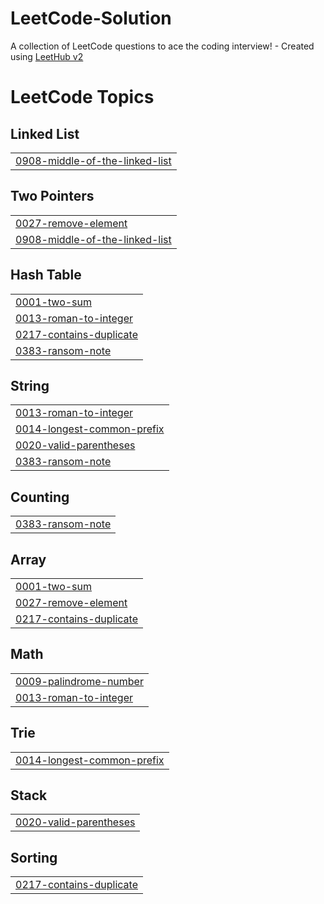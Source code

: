 # LeetCode-Solution
A collection of LeetCode questions to ace the coding interview! - Created using [LeetHub v2](https://github.com/arunbhardwaj/LeetHub-2.0)

<!---LeetCode Topics Start-->
# LeetCode Topics
## Linked List
|  |
| ------- |
| [0908-middle-of-the-linked-list](https://github.com/fiqnadzrii/LeetCode-Solution/tree/master/0908-middle-of-the-linked-list) |
## Two Pointers
|  |
| ------- |
| [0027-remove-element](https://github.com/fiqnadzrii/LeetCode-Solution/tree/master/0027-remove-element) |
| [0908-middle-of-the-linked-list](https://github.com/fiqnadzrii/LeetCode-Solution/tree/master/0908-middle-of-the-linked-list) |
## Hash Table
|  |
| ------- |
| [0001-two-sum](https://github.com/fiqnadzrii/LeetCode-Solution/tree/master/0001-two-sum) |
| [0013-roman-to-integer](https://github.com/fiqnadzrii/LeetCode-Solution/tree/master/0013-roman-to-integer) |
| [0217-contains-duplicate](https://github.com/fiqnadzrii/LeetCode-Solution/tree/master/0217-contains-duplicate) |
| [0383-ransom-note](https://github.com/fiqnadzrii/LeetCode-Solution/tree/master/0383-ransom-note) |
## String
|  |
| ------- |
| [0013-roman-to-integer](https://github.com/fiqnadzrii/LeetCode-Solution/tree/master/0013-roman-to-integer) |
| [0014-longest-common-prefix](https://github.com/fiqnadzrii/LeetCode-Solution/tree/master/0014-longest-common-prefix) |
| [0020-valid-parentheses](https://github.com/fiqnadzrii/LeetCode-Solution/tree/master/0020-valid-parentheses) |
| [0383-ransom-note](https://github.com/fiqnadzrii/LeetCode-Solution/tree/master/0383-ransom-note) |
## Counting
|  |
| ------- |
| [0383-ransom-note](https://github.com/fiqnadzrii/LeetCode-Solution/tree/master/0383-ransom-note) |
## Array
|  |
| ------- |
| [0001-two-sum](https://github.com/fiqnadzrii/LeetCode-Solution/tree/master/0001-two-sum) |
| [0027-remove-element](https://github.com/fiqnadzrii/LeetCode-Solution/tree/master/0027-remove-element) |
| [0217-contains-duplicate](https://github.com/fiqnadzrii/LeetCode-Solution/tree/master/0217-contains-duplicate) |
## Math
|  |
| ------- |
| [0009-palindrome-number](https://github.com/fiqnadzrii/LeetCode-Solution/tree/master/0009-palindrome-number) |
| [0013-roman-to-integer](https://github.com/fiqnadzrii/LeetCode-Solution/tree/master/0013-roman-to-integer) |
## Trie
|  |
| ------- |
| [0014-longest-common-prefix](https://github.com/fiqnadzrii/LeetCode-Solution/tree/master/0014-longest-common-prefix) |
## Stack
|  |
| ------- |
| [0020-valid-parentheses](https://github.com/fiqnadzrii/LeetCode-Solution/tree/master/0020-valid-parentheses) |
## Sorting
|  |
| ------- |
| [0217-contains-duplicate](https://github.com/fiqnadzrii/LeetCode-Solution/tree/master/0217-contains-duplicate) |
<!---LeetCode Topics End-->